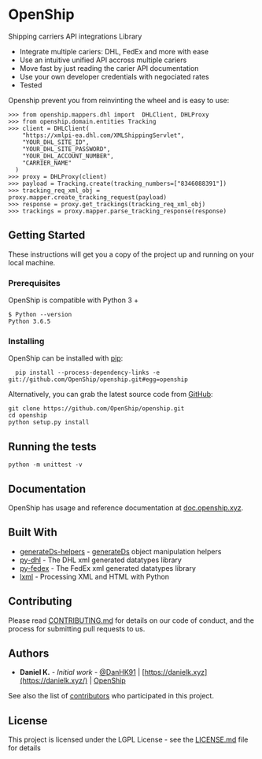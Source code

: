# OpenShip

Shipping carriers API integrations Library

- Integrate multiple cariers: DHL, FedEx and more with ease
- Use an intuitive unified API accross multiple cariers
- Move fast by just reading the carier API documentation
- Use your own developer credentials with negociated rates
- Tested

Openship prevent you from reinvinting the wheel and is easy to use:

```shell
>>> from openship.mappers.dhl import  DHLClient, DHLProxy
>>> from openship.domain.entities Tracking
>>> client = DHLClient(
    "https://xmlpi-ea.dhl.com/XMLShippingServlet",
    "YOUR_DHL_SITE_ID",
    "YOUR_DHL_SITE_PASSWORD",
    "YOUR_DHL_ACCOUNT_NUMBER",
    "CARRIER_NAME"
  )
>>> proxy = DHLProxy(client)
>>> payload = Tracking.create(tracking_numbers=["8346088391"])
>>> tracking_req_xml_obj = proxy.mapper.create_tracking_request(payload)
>>> response = proxy.get_trackings(tracking_req_xml_obj)
>>> trackings = proxy.mapper.parse_tracking_response(response)
```

## Getting Started

These instructions will get you a copy of the project up and running on your local machine.

### Prerequisites

OpenShip is compatible with Python 3 +

```shell
$ Python --version
Python 3.6.5
```

### Installing

OpenShip can be installed with [pip](https://pip.pypa.io/):

```shell
  pip install --process-dependency-links -e git://github.com/OpenShip/openship.git#egg=openship
```

Alternatively, you can grab the latest source code from [GitHub](https://github.com/OpenShip/openship):

```shell
git clone https://github.com/OpenShip/openship.git
cd openship
python setup.py install
```

## Running the tests

```shell
python -m unittest -v
```

## Documentation

OpenShip has usage and reference documentation at [doc.openship.xyz](https://doc.openship.xyz).

## Built With

- [generateDs-helpers](https://github.com/OpenShip/generateDs-helpers) - [generateDs](http://www.davekuhlman.org/generateDS.html) object manipulation helpers
- [py-dhl](https://github.com/OpenShip/py-fedex) - The DHL xml generated datatypes library
- [py-fedex](https://github.com/OpenShip/py-dhl) - The FedEx xml generated datatypes library
- [lxml](https://lxml.de/) - Processing XML and HTML with Python

## Contributing

Please read [CONTRIBUTING.md](https://github.com/OpenShip/openship/blob/master/CODE_OF_CONDUCT.md) for details on our code of conduct, and the process for submitting pull requests to us.

## Authors

- **Daniel K.** - *Initial work* - [@DanHK91](https://twitter.com/DanHK91) | [https://danielk.xyz](https://danielk.xyz/) | [OpenShip](https://openship.xyz/)

See also the list of [contributors](https://github.com/OpenShip/openship/blob/master/contributors) who participated in this project.

## License

This project is licensed under the LGPL License - see the [LICENSE.md](https://github.com/OpenShip/openship/blob/master/LICENSE) file for details